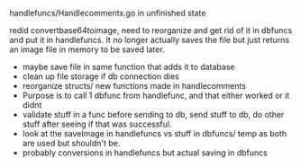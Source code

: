 handlefuncs/Handlecomments.go in unfinished state

redid convertbase64toimage, need to reorganize and get rid of it in dbfuncs and put it in handlefuncs. It no longer actually saves the file but just returns an image file in memory to be saved later.

- maybe save file in same function that adds it to database
- clean up file storage if db connection dies
- reorganize structs/ new functions made in handlecomments
- Purpose is to call 1 dbfunc from handlefunc, and that either worked or it didnt
- validate stuff in a func before sending to db, send stuff to db, do other stuff after seeing if that was successful.
- look at the saveImage in handlefuncs vs stuff in dbfuncs/ temp as both are used but shouldn't be.
- probably conversions in handlefuncs but actual saving in dbfuncs